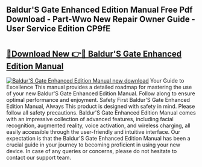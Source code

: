 ## Baldur'S Gate Enhanced Edition Manual Free Pdf Download - Part-Wwo New Repair Owner Guide - User Service Edition CP9fE

# <h2><a href="http://cf17997.oget.top/?id=Baldur%27S+Gate+Enhanced+Edition+Manual">🔗Download New 👉🔴 Baldur'S Gate Enhanced Edition Manual</a></h2>

[![Baldur'S Gate Enhanced Edition Manual new download](https://i.imgur.com/5g1atiW.png)](http://cf17997.oget.top/?id=Baldur%27S+Gate+Enhanced+Edition+Manual)
Your Guide to Excellence This manual provides a detailed roadmap for mastering the use of your new Baldur'S Gate Enhanced Edition Manual. Follow along to ensure optimal performance and enjoyment. Safety First Baldur'S Gate Enhanced Edition Manual, Always This product is designed with safety in mind. Please follow all safety precautions. Baldur'S Gate Enhanced Edition Manual comes with an impressive collection of advanced features, including facial recognition, augmented reality, voice activation, and wireless charging, all easily accessible through the user-friendly and intuitive interface. Our expectation is that the Baldur'S Gate Enhanced Edition Manual has been a crucial guide in your journey to becoming proficient in using your new device. In case of any queries or concerns, please do not hesitate to contact our support team.
